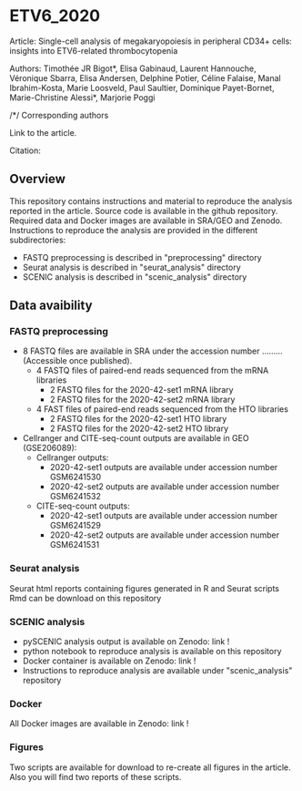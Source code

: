 # ETV6_2020

Article: Single-cell analysis of megakaryopoiesis in peripheral CD34+ cells: insights into ETV6-related thrombocytopenia

Authors: Timothée JR Bigot*, Elisa Gabinaud, Laurent Hannouche, Véronique Sbarra, Elisa Andersen, Delphine Potier, Céline Falaise, Manal Ibrahim-Kosta, Marie Loosveld, Paul Saultier, Dominique Payet-Bornet, Marie-Christine Alessi*, Marjorie Poggi 

/*/ Corresponding authors 

Link to the article. 

Citation:

## Overview 

This repository contains instructions and material to reproduce the analysis reported in the article. Source code is available in the github repository. Required data and Docker images are available in SRA/GEO and Zenodo. Instructions to reproduce the analysis are provided in the different subdirectories: 

  - FASTQ preprocessing is described in "preprocessing" directory
  - Seurat analysis is described in "seurat_analysis" directory
  - SCENIC analysis is described in "scenic_analysis" directory

## Data avaibility

### FASTQ preprocessing

  - 8 FASTQ files are available in SRA under the accession number ......... (Accessible once published).
    - 4 FASTQ files of paired-end reads sequenced from the mRNA libraries
      - 2 FASTQ files for the 2020-42-set1 mRNA library
      - 2 FASTQ files for the 2020-42-set2 mRNA library
    - 4 FAST files of paired-end reads sequenced from the HTO libraries
      - 2 FASTQ files for the 2020-42-set1 HTO library
      - 2 FASTQ files for the 2020-42-set2 HTO library
  - Cellranger and CITE-seq-count outputs are available in GEO (GSE206089): 
    - Cellranger outputs: 
      -  2020-42-set1 outputs are available under accession number GSM6241530
      -  2020-42-set2 outputs are available under accession number GSM6241532
    - CITE-seq-count outputs:
      -  2020-42-set1 outputs are available under accession number GSM6241529
      -  2020-42-set2 outputs are available under accession number GSM6241531

### Seurat analysis 

Seurat html reports containing figures generated in R and Seurat scripts Rmd can be download on this repository

### SCENIC analysis 

  - pySCENIC analysis output is available on Zenodo: link ! 
  - python notebook to reproduce analysis is available on this repository
  - Docker container is available on Zenodo: link ! 
  - Instructions to reproduce analysis are available under "scenic_analysis" repository

### Docker

All Docker images are available in Zenodo: link !

### Figures 

Two scripts are available for download to re-create all figures in the article.
Also you will find two reports of these scripts.
